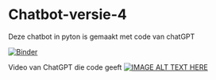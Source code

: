 # Chatbot-versie-4
Deze chatbot in pyton is gemaakt met code van chatGPT



[![Binder](https://mybinder.org/badge_logo.svg)](https://mybinder.org/v2/gh/rubenroo/Chatbot-versie-4/HEAD?labpath=versie%206%20chatbot%20feb%20met%20chatGPT%20Ruben.ipynb)


Video van ChatGPT die code geeft
[![IMAGE ALT TEXT HERE](https://rubenroozemond.nl/wp-content/uploads/2023/01/Screenshot-ChatGPT-v3.png)](https://www.youtube.com/embed/1rM-Nx0jiKE)

